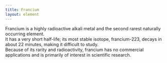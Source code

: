 ```yaml
---
title: Francium
layout: element
---
```

Francium is a highly radioactive alkali metal and the second rarest naturally occurring element.  
It has a very short half-life; its most stable isotope, francium-223, decays in about 22 minutes, making it difficult to study.  
Because of its rarity and radioactivity, francium has no commercial applications and is primarily of interest in scientific research.

